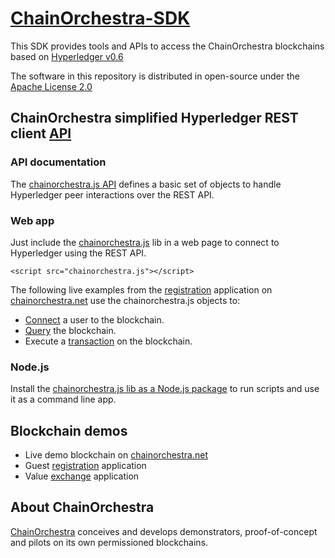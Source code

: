 # [ChainOrchestra-SDK](https://github.com/ChainOrchestra/ChainOrchestra-SDK)

This SDK provides tools and APIs to access the ChainOrchestra blockchains based on 
[Hyperledger v0.6](http://hyperledger-fabric.readthedocs.io/en/v0.6/API/CoreAPI.html)

The software in this repository is distributed in open-source under the 
[Apache License 2.0](https://www.apache.org/licenses/LICENSE-2.0)


## ChainOrchestra simplified Hyperledger REST client [API](https://chainorchestra.github.io/ChainOrchestra-SDK/index.html)

### API documentation

The [chainorchestra.js API](https://chainorchestra.github.io/ChainOrchestra-SDK/index.html) defines 
a basic set of objects to handle Hyperledger peer interactions over the REST API.

### Web app

Just include the [chainorchestra.js](https://chainorchestra.github.io/ChainOrchestra-SDK/chainorchestra.js.html) lib in a web page
to connect to Hyperledger using the REST API.

```
<script src="chainorchestra.js"></script>
```

The following live examples from the [registration](http://chainorchestra.net/#/4) application on 
[chainorchestra.net](http://chainorchestra.net) use the chainorchestra.js objects to:

  * [Connect](http://chainorchestra.net/ChainOrchestra-SDK/sampleConnection.html) a user to the blockchain.
  * [Query](http://chainorchestra.net/ChainOrchestra-SDK/sampleQuery.html) the blockchain.
  * Execute a [transaction](http://chainorchestra.net/ChainOrchestra-SDK/sampleTransaction.html) on the blockchain.

### Node.js

Install the [chainorchestra.js lib as a Node.js package](lib/js/) to run scripts and use it as a command line app.

## Blockchain demos

  * Live demo blockchain on [chainorchestra.net](http://chainorchestra.net)
  * Guest [registration](http://chainorchestra.net/#/4) application
  * Value [exchange](http://chainorchestra.net/#/5) application


## About ChainOrchestra

[ChainOrchestra](http://chainorchestra.com) conceives and develops demonstrators, 
proof-of-concept and pilots on its own permissioned blockchains.

